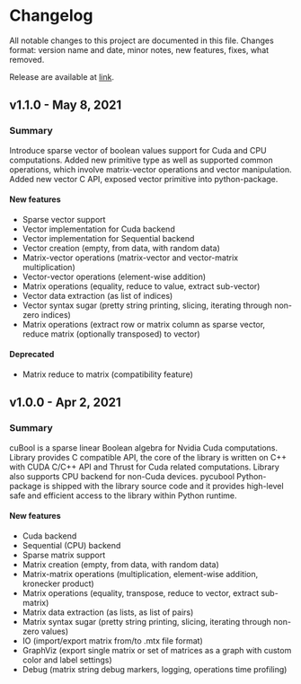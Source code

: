 # Changelog

All notable changes to this project are documented in this file.
Changes format: version name and date, minor notes, new features, fixes, what removed.

Release are available at [link](https://github.com/JetBrains-Research/cuBool/releases). 

## v1.1.0 - May 8, 2021

### Summary

Introduce sparse vector of boolean values support for Cuda and CPU computations.
Added new primitive type as well as supported common operations,
which involve matrix-vector operations and vector manipulation.
Added new vector C API, exposed vector primitive into python-package.

#### New features

- Sparse vector support
- Vector implementation for Cuda backend
- Vector implementation for Sequential backend
- Vector creation (empty, from data, with random data)
- Matrix-vector operations (matrix-vector and vector-matrix multiplication)
- Vector-vector operations (element-wise addition)
- Matrix operations (equality, reduce to value, extract sub-vector)
- Vector data extraction (as list of indices)
- Vector syntax sugar (pretty string printing, slicing, iterating through non-zero indices)
- Matrix operations (extract row or matrix column as sparse vector, reduce matrix (optionally transposed) to vector)

#### Deprecated

- Matrix reduce to matrix (compatibility feature)

## v1.0.0 - Apr 2, 2021

### Summary 

cuBool is a sparse linear Boolean algebra for Nvidia Cuda computations. 
Library provides C compatible API, the core of the library is written on C++ with CUDA C/C++ API and 
Thrust for Cuda related computations. Library also supports CPU backend for non-Cuda devices. 
pycubool Python-package is shipped with the library source code and it provides high-level safe 
and efficient access to the library within Python runtime.

#### New features

- Cuda backend
- Sequential (CPU) backend
- Sparse matrix support
- Matrix creation (empty, from data, with random data)
- Matrix-matrix operations (multiplication, element-wise addition, kronecker product)
- Matrix operations (equality, transpose, reduce to vector, extract sub-matrix)
- Matrix data extraction (as lists, as list of pairs)
- Matrix syntax sugar (pretty string printing, slicing, iterating through non-zero values)
- IO (import/export matrix from/to .mtx file format)
- GraphViz (export single matrix or set of matrices as a graph with custom color and label settings)
- Debug (matrix string debug markers, logging, operations time profiling)
